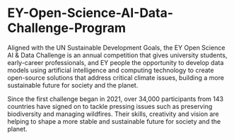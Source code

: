 # EY-Open-Science-AI-Data-Challenge-Program

Aligned with the UN Sustainable Development Goals, the EY Open Science AI & Data Challenge is an annual competition that gives university students, early-career professionals, and EY people the opportunity to develop data models using artificial intelligence and computing technology to create open-source solutions that address critical climate issues, building a more sustainable future for society and the planet.

Since the first challenge began in 2021, over 34,000 participants from 143 countries have signed on to tackle pressing issues such as preserving biodiversity and managing wildfires. Their skills, creativity and vision are helping to shape a more stable and sustainable future for society and the planet.

